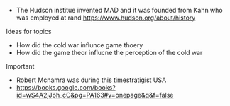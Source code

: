  -  The Hudson institue invented MAD and it was founded from Kahn who was employed at rand https://www.hudson.org/about/history


Ideas for topics
 - How did the cold war influnce game thoery
 - How did the game theor influcne the perception of the cold war


Important
 - Robert Mcnamra was during this timestratigist USA
 - https://books.google.com/books?id=wS4A2jJph_cC&pg=PA163#v=onepage&q&f=false
<!--stackedit_data:
eyJoaXN0b3J5IjpbMTIxMzc3MzIzNCwxODUxNjE0OTA5XX0=
-->